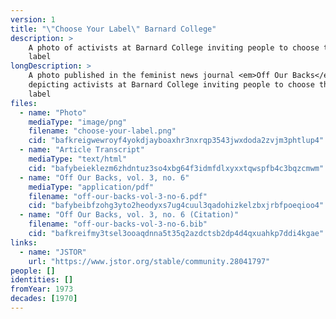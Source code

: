 ```yaml
---
version: 1
title: "\"Choose Your Label\" Barnard College"
description: >
    A photo of activists at Barnard College inviting people to choose their own
    label
longDescription: >
    A photo published in the feminist news journal <em>Off Our Backs</em>
    depicting activists at Barnard College inviting people to choose their own
    label
files:
  - name: "Photo"
    mediaType: "image/png"
    filename: "choose-your-label.png"
    cid: "bafkreigwewroyf4yokdjayboaxhr3nxrqp3543jwxdoda2zvjm3phtlup4"
  - name: "Article Transcript"
    mediaType: "text/html"
    cid: "bafybeieklezm6zhdntuz3so4xbg64f3idmfdlxyxxtqwspfb4c3bqzcmwm"
  - name: "Off Our Backs, vol. 3, no. 6"
    mediaType: "application/pdf"
    filename: "off-our-backs-vol-3-no-6.pdf"
    cid: "bafybeibfzohg3yto2heodyxs7ug4cuul3qadohizkelzbxjrbfpoeqioo4"
  - name: "Off Our Backs, vol. 3, no. 6 (Citation)"
    filename: "off-our-backs-vol-3-no-6.bib"
    cid: "bafkreifmy3tsel3ooaqdnna5t35q2azdctsb2dp4d4qxuahkp7ddi4kgae"
links:
  - name: "JSTOR"
    url: "https://www.jstor.org/stable/community.28041797"
people: []
identities: []
fromYear: 1973
decades: [1970]
---
```

